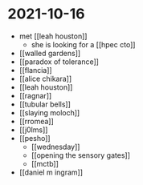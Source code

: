 # 2021-10-16

- met [[leah houston]]
  - she is looking for a [[hpec cto]]
- [[walled gardens]]
- [[paradox of tolerance]]
- [[flancia]]
- [[alice chikara]]
- [[leah houston]]
- [[ragnar]]
- [[tubular bells]]
- [[slaying moloch]]
- [[rromea]]
- [[j0lms]]
- [[pesho]]
  - [[wednesday]]
  - [[opening the sensory gates]]
  - [[mctb]]
- [[daniel m ingram]]
